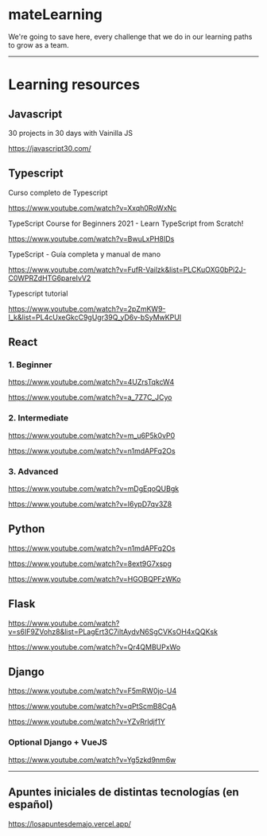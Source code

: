 # mateLearning
We're going to save here, every challenge that we do in our learning paths to grow as a team.

---

# Learning resources

## Javascript

30 projects in 30 days with Vainilla JS

https://javascript30.com/

## Typescript

Curso completo de Typescript

https://www.youtube.com/watch?v=Xxqh0RoWxNc

TypeScript Course for Beginners 2021 - Learn TypeScript from Scratch!

https://www.youtube.com/watch?v=BwuLxPH8IDs

TypeScript - Guía completa y manual de mano

https://www.youtube.com/watch?v=FufR-Vailzk&list=PLCKuOXG0bPi2J-C0WPRZdHTG6pareIvV2

Typescript tutorial

https://www.youtube.com/watch?v=2pZmKW9-I_k&list=PL4cUxeGkcC9gUgr39Q_yD6v-bSyMwKPUI

## React 

### 1. Beginner

https://www.youtube.com/watch?v=4UZrsTqkcW4

https://www.youtube.com/watch?v=a_7Z7C_JCyo

### 2. Intermediate

https://www.youtube.com/watch?v=m_u6P5k0vP0

https://www.youtube.com/watch?v=n1mdAPFq2Os

### 3. Advanced

https://www.youtube.com/watch?v=mDgEqoQUBgk

https://www.youtube.com/watch?v=I6ypD7qv3Z8

## Python

https://www.youtube.com/watch?v=n1mdAPFq2Os

https://www.youtube.com/watch?v=8ext9G7xspg

https://www.youtube.com/watch?v=HGOBQPFzWKo

## Flask

https://www.youtube.com/watch?v=s6IF9ZVohz8&list=PLagErt3C7iltAydvN6SgCVKsOH4xQQKsk

https://www.youtube.com/watch?v=Qr4QMBUPxWo

## Django

https://www.youtube.com/watch?v=F5mRW0jo-U4

https://www.youtube.com/watch?v=qPtScmB8CgA

https://www.youtube.com/watch?v=YZvRrldjf1Y

### Optional Django + VueJS

https://www.youtube.com/watch?v=Yg5zkd9nm6w

---

## Apuntes iniciales de distintas tecnologías (en español)

https://losapuntesdemajo.vercel.app/
